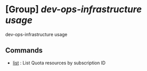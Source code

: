 # [Group] _dev-ops-infrastructure usage_

dev-ops-infrastructure usage

## Commands

- [list](/Commands/dev-ops-infrastructure/usage/_list.md)
: List Quota resources by subscription ID
